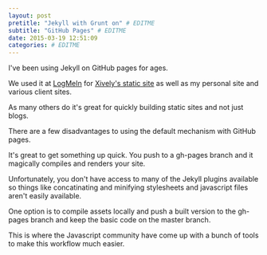 ```yaml
---
layout: post
pretitle: "Jekyll with Grunt on" # EDITME
subtitle: "GitHub Pages" # EDITME
date: 2015-03-19 12:51:09
categories: # EDITME
---
```


I've been using Jekyll on GitHub pages for ages.

We used it at [LogMeIn](https://secure.logmein.com) for [Xively's static site](https://xively.com) as well as my personal site and various client sites.

As many others do it's great for quickly building static sites and not just blogs.

There are a few disadvantages to using the default mechanism with GitHub pages.

It's great to get something up quick. You push to a gh-pages branch and it magically compiles and renders your site.

Unfortunately, you don't have access to many of the Jekyll plugins available so things like concatinating and minifying stylesheets and javascript files aren't easily available.

One option is to compile assets locally and push a built version to the gh-pages branch and keep the basic code on the master branch.

This is where the Javascript community have come up with a bunch of tools to make this workflow much easier.
